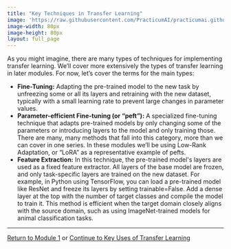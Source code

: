 ```yaml
---
title: "Key Techniques in Transfer Learning"
image: 'https://raw.githubusercontent.com/PracticumAI/practicumai.github.io/main/images/icons/practicumai_transfer_learning.png'
image-width: 80px
image-height: 80px
layout: full_page
---
```



As you might imagine, there are many types of techniques for implementing transfer learning. We’ll cover more extensively the types of transfer learning in later modules. For now, let’s cover the terms for the main types:

* **Fine-Tuning:** Adapting the pre-trained model to the new task by unfreezing some or all its layers and retraining with the new dataset, typically with a small learning rate to prevent large changes in parameter values.
* **Parameter-efficient Fine-tuning (or “peft”):** A specialized fine-tuning technique that adapts pre-trained models by only changing some of the parameters or introducing layers to the model and only training those. There are many, many methods that fall into this category, more than we can cover in one series. In these modules we’ll be using Low-Rank Adaptation, or “LoRA” as a representative example of pefts.
* **Feature Extraction:** In this technique, the pre-trained model's layers are used as a fixed feature extractor. All layers of the base model are frozen, and only task-specific layers are trained on the new dataset. For example, in Python using TensorFlow, you can load a pre-trained model like ResNet and freeze its layers by setting trainable=False. Add a dense layer at the top with the number of target classes and compile the model to train it. This method is efficient when the target domain closely aligns with the source domain, such as using ImageNet-trained models for animal classification tasks.

---

[Return to Module 1](01_transfer_learning_concepts.md) or [Continue to Key Uses of Transfer Learning](01.4_key_uses.md)
